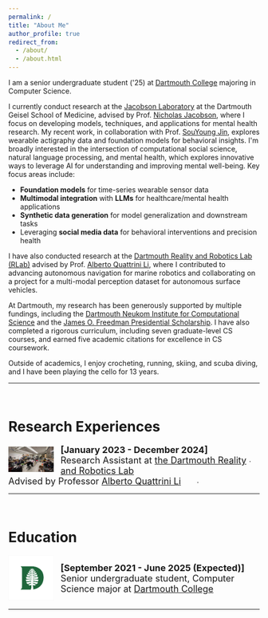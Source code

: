 ```yaml
---
permalink: /
title: "About Me"
author_profile: true
redirect_from: 
  - /about/
  - /about.html
---
```


I am a senior undergraduate student ('25) at [Dartmouth College](https://home.dartmouth.edu/) majoring in Computer Science.

I currently conduct research at the [Jacobson Laboratory](https://geiselmed.dartmouth.edu/jacobsonlab/) at the Dartmouth Geisel School of Medicine, advised by Prof. [Nicholas Jacobson](https://www.nicholasjacobson.com/), where I focus on developing models, techniques, and applications for mental health research. My recent work, in collaboration with Prof. [SouYoung Jin](https://souyoungjin.github.io/), explores wearable actigraphy data and foundation models for behavioral insights. I'm broadly interested in the intersection of computational social science, natural language processing, and mental health, which explores innovative ways to leverage AI for understanding and improving mental well-being. Key focus areas include:

  - **Foundation models** for time-series wearable sensor data
  - **Multimodal integration** with **LLMs** for healthcare/mental health applications
  - **Synthetic data generation** for model generalization and downstream tasks
  - Leveraging **social media data** for behavioral interventions and precision health

I have also conducted research at the [Dartmouth Reality and Robotics Lab (RLab)](https://rlab.cs.dartmouth.edu/home/) advised by Prof. [Alberto Quattrini Li](https://rlab.cs.dartmouth.edu/albertoq/), where I contributed to advancing autonomous navigation for marine robotics and collaborating on a project for a multi-modal perception dataset for autonomous surface vehicles.

At Dartmouth, my research has been generously supported by multiple fundings, including the [Dartmouth Neukom Institute for Computational Science](https://neukom.dartmouth.edu/funding/students/neukom-scholars-program) and the [James O. Freedman Presidential Scholarship](https://students.dartmouth.edu/ugar/research/programs/presidential-scholars). I have also completed a rigorous curriculum, including seven graduate-level CS courses, and earned five academic citations for excellence in CS coursework.

Outside of academics, I enjoy crocheting, running, skiing, and scuba diving, and I have been playing the cello for 13 years.

------
<br>

Research Experiences
======

<div class="row"> 
  <span style="width:20%; height:auto; display: inline-block; justify-content:center; vertical-align: middle;"><img src="/images/dartmouth_robotics_logo.png" alt="Dartmouth RLab Icon" style="max-width:90%; height:auto; object-fit: contain; margin:auto;"></span>
  <span style="width:75%; height:auto; display: inline-block; vertical-align: middle;font-size:large;"><b>[January 2023 - December 2024]</b> Research Assistant at <a href="https://home.dartmouth.edu/">the Dartmouth Reality and Robotics Lab</a></span>. 
  <br>
  <span style="width:75%; height:auto; display: inline-block; vertical-align: middle;font-size:large;">Advised by Professor <a href="https://rlab.cs.dartmouth.edu/albertoq/">Alberto Quattrini Li</a></span>. 
</div>

------
<br>

Education
======

<div class="row"> 
  <span style="width:20%; height:auto; display: inline-block; justify-content:center; vertical-align: middle;"><img src="/images/dartmouth_logo.png" alt="Dartmouth Icon" style="max-width:90%; height:auto; object-fit: contain; margin:auto;"></span>
  <span style="width:75%; height:auto; display: inline-block; vertical-align: middle;font-size:large;"><b>[September 2021 - June 2025 (Expected)]</b> Senior undergraduate student, Computer Science major at <a href="https://home.dartmouth.edu/">Dartmouth College</a></span>
</div>

------
